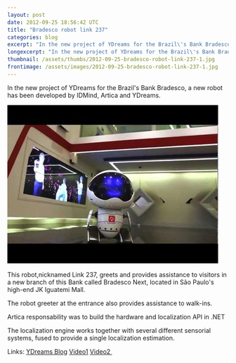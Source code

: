 ```yaml
---
layout: post
date: 2012-09-25 18:56:42 UTC
title: "Bradesco robot link 237"
categories: blog
excerpt: "In the new project of YDreams for the Brazil\'s Bank Bradesco, a new robot has been developed by IDMind, Artica and YDreams."
longexcerpt: "In the new project of YDreams for the Brazil\'s Bank Bradesco, a new robot has been developed by IDMind, Artica and YDreams. This robot,nicknamed Link 237, greets and provides assistance to visitors in a new branch of this Bank called Bradesco Next, located in São Paulo\'s high-end JK Iguatemi Mall."
thumbnail: /assets/thumbs/2012-09-25-bradesco-robot-link-237-1.jpg
frontimage: /assets/images/2012-09-25-bradesco-robot-link-237-1.jpg
---
```


In the new project of YDreams for the Brazil's Bank Bradesco, a new robot has been developed by IDMind, Artica and YDreams.

<a href="/assets/images/2012-09-25-bradesco-robot-link-237-1.jpg">![](/assets/images/2012-09-25-bradesco-robot-link-237-1.jpg)</a>

This robot,nicknamed Link 237, greets and provides assistance to visitors in a new branch of this Bank called Bradesco Next, located in São Paulo's high-end JK Iguatemi Mall.

The robot greeter at the entrance also provides assistance to walk-ins.

Artica responsability was to build the hardware and localization API in .NET

The localization engine works together with several different sensorial systems, fused to provide a single localization estimation.

Links:
<a title="YDreams Blog" href="http://www.ydreams.com/blog/2012/08/30/bradesco-next-the-bank-of-the-future-by-ydreams/">YDreams Blog</a>
<a href="https://www.youtube.com/watch?v=9y1RlTyI0-Y&amp;feature=player_embedded#!">Video1</a>
<a href="https://www.youtube.com/watch?v=JssC6I3Tbzg&amp;feature=related">Video2 </a>
